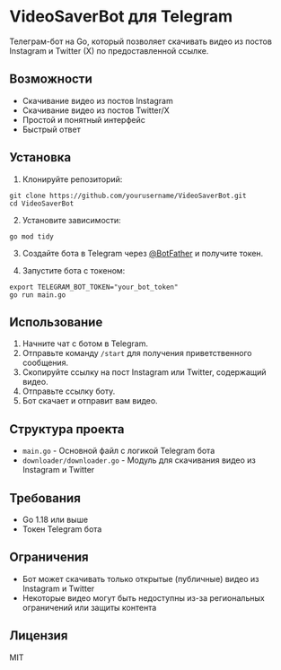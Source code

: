 # VideoSaverBot для Telegram

Телеграм-бот на Go, который позволяет скачивать видео из постов Instagram и Twitter (X) по предоставленной ссылке.

## Возможности

- Скачивание видео из постов Instagram
- Скачивание видео из постов Twitter/X
- Простой и понятный интерфейс
- Быстрый ответ

## Установка

1. Клонируйте репозиторий:
```
git clone https://github.com/yourusername/VideoSaverBot.git
cd VideoSaverBot
```

2. Установите зависимости:
```
go mod tidy
```

3. Создайте бота в Telegram через [@BotFather](https://t.me/BotFather) и получите токен.

4. Запустите бота с токеном:
```
export TELEGRAM_BOT_TOKEN="your_bot_token"
go run main.go
```

## Использование

1. Начните чат с ботом в Telegram.
2. Отправьте команду `/start` для получения приветственного сообщения.
3. Скопируйте ссылку на пост Instagram или Twitter, содержащий видео.
4. Отправьте ссылку боту.
5. Бот скачает и отправит вам видео.

## Структура проекта

- `main.go` - Основной файл с логикой Telegram бота
- `downloader/downloader.go` - Модуль для скачивания видео из Instagram и Twitter

## Требования

- Go 1.18 или выше
- Токен Telegram бота

## Ограничения

- Бот может скачивать только открытые (публичные) видео из Instagram и Twitter
- Некоторые видео могут быть недоступны из-за региональных ограничений или защиты контента

## Лицензия

MIT 